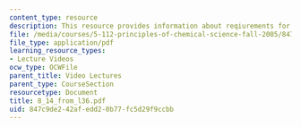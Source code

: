 ```yaml
---
content_type: resource
description: This resource provides information about reqiurements for degree of philosophy.
file: /media/courses/5-112-principles-of-chemical-science-fall-2005/847c9de242afedd20b77fc5d29f9ccbb_8_14_from_l36.pdf
file_type: application/pdf
learning_resource_types:
- Lecture Videos
ocw_type: OCWFile
parent_title: Video Lectures
parent_type: CourseSection
resourcetype: Document
title: 8_14_from_l36.pdf
uid: 847c9de2-42af-edd2-0b77-fc5d29f9ccbb
---
```

